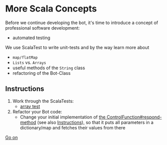 # More Scala Concepts

Before we continue developing the bot, it's time to introduce a concept of professional software development:
- automated testing

We use ScalaTest to write unit-tests and by the way learn more about
- `map/flatMap`
- `Lists` vs. `Arrays`
- useful methods of the `String` class
- refactoring of the Bot-Class


## Instructions

1. Work through the ScalaTests:
    - [array test](../../src/test/scala/concepts/ArrayTest.scala)
2. Refactor your Bot code:
    - Change your initial implementation of [the ControlFunction#respond-method](../../src/main/scala/Bot.scala) (see also [Instructions](./03-Understand-ControlFunction-Input.md)),
      so that it puts all parameters in a dictionary/map and fetches their values from there
      
[Go on](https://github.com/plipp/scalatron/blob/master/Scalatron/doc/markdown/Scalatron%20Tutorial.md#bot-5-creating-a-command-parser-function)